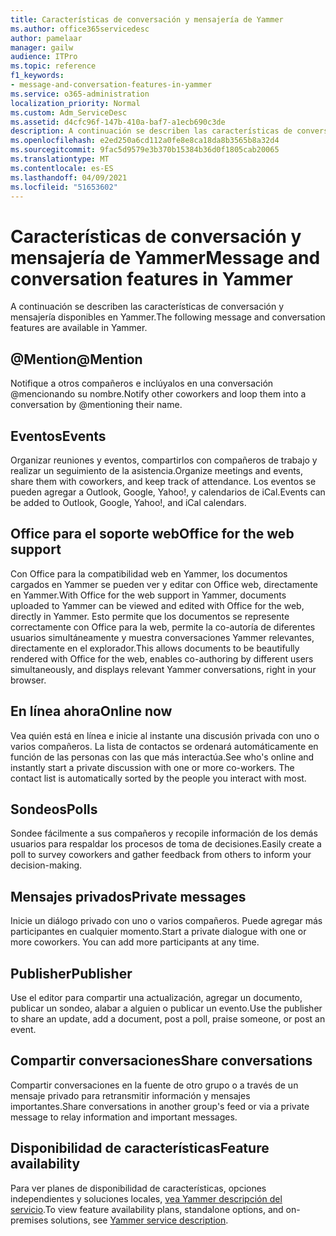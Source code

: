 ```yaml
---
title: Características de conversación y mensajería de Yammer
ms.author: office365servicedesc
author: pamelaar
manager: gailw
audience: ITPro
ms.topic: reference
f1_keywords:
- message-and-conversation-features-in-yammer
ms.service: o365-administration
localization_priority: Normal
ms.custom: Adm_ServiceDesc
ms.assetid: d4cfc96f-147b-410a-baf7-a1ecb690c3de
description: A continuación se describen las características de conversación y mensajería disponibles en Yammer.
ms.openlocfilehash: e2ed250a6cd112a0fe8e8ca18da8b3565b8a32d4
ms.sourcegitcommit: 9fac5d9579e3b370b15384b36d0f1805cab20065
ms.translationtype: MT
ms.contentlocale: es-ES
ms.lasthandoff: 04/09/2021
ms.locfileid: "51653602"
---
```

# <a name="message-and-conversation-features-in-yammer"></a><span data-ttu-id="495dc-103">Características de conversación y mensajería de Yammer</span><span class="sxs-lookup"><span data-stu-id="495dc-103">Message and conversation features in Yammer</span></span>

<span data-ttu-id="495dc-104">A continuación se describen las características de conversación y mensajería disponibles en Yammer.</span><span class="sxs-lookup"><span data-stu-id="495dc-104">The following message and conversation features are available in Yammer.</span></span>
  
## <a name="mention"></a><span data-ttu-id="495dc-105">@Mention</span><span class="sxs-lookup"><span data-stu-id="495dc-105">@Mention</span></span>

<span data-ttu-id="495dc-106">Notifique a otros compañeros e inclúyalos en una conversación @mencionando su nombre.</span><span class="sxs-lookup"><span data-stu-id="495dc-106">Notify other coworkers and loop them into a conversation by @mentioning their name.</span></span>

## <a name="events"></a><span data-ttu-id="495dc-107">Eventos</span><span class="sxs-lookup"><span data-stu-id="495dc-107">Events</span></span>

<span data-ttu-id="495dc-108">Organizar reuniones y eventos, compartirlos con compañeros de trabajo y realizar un seguimiento de la asistencia.</span><span class="sxs-lookup"><span data-stu-id="495dc-108">Organize meetings and events, share them with coworkers, and keep track of attendance.</span></span> <span data-ttu-id="495dc-109">Los eventos se pueden agregar a Outlook, Google, Yahoo!, y calendarios de iCal.</span><span class="sxs-lookup"><span data-stu-id="495dc-109">Events can be added to Outlook, Google, Yahoo!, and iCal calendars.</span></span>
  
## <a name="office-for-the-web-support"></a><span data-ttu-id="495dc-110">Office para el soporte web</span><span class="sxs-lookup"><span data-stu-id="495dc-110">Office for the web support</span></span>

<span data-ttu-id="495dc-111">Con Office para la compatibilidad web en Yammer, los documentos cargados en Yammer se pueden ver y editar con Office web, directamente en Yammer.</span><span class="sxs-lookup"><span data-stu-id="495dc-111">With Office for the web support in Yammer, documents uploaded to Yammer can be viewed and edited with Office for the web, directly in Yammer.</span></span> <span data-ttu-id="495dc-112">Esto permite que los documentos se represente correctamente con Office para la web, permite la co-autoría de diferentes usuarios simultáneamente y muestra conversaciones Yammer relevantes, directamente en el explorador.</span><span class="sxs-lookup"><span data-stu-id="495dc-112">This allows documents to be beautifully rendered with Office for the web, enables co-authoring by different users simultaneously, and displays relevant Yammer conversations, right in your browser.</span></span>

## <a name="online-now"></a><span data-ttu-id="495dc-113">En línea ahora</span><span class="sxs-lookup"><span data-stu-id="495dc-113">Online now</span></span>

<span data-ttu-id="495dc-p103">Vea quién está en línea e inicie al instante una discusión privada con uno o varios compañeros. La lista de contactos se ordenará automáticamente en función de las personas con las que más interactúa.</span><span class="sxs-lookup"><span data-stu-id="495dc-p103">See who's online and instantly start a private discussion with one or more co-workers. The contact list is automatically sorted by the people you interact with most.</span></span>

## <a name="polls"></a><span data-ttu-id="495dc-116">Sondeos</span><span class="sxs-lookup"><span data-stu-id="495dc-116">Polls</span></span>

<span data-ttu-id="495dc-117">Sondee fácilmente a sus compañeros y recopile información de los demás usuarios para respaldar los procesos de toma de decisiones.</span><span class="sxs-lookup"><span data-stu-id="495dc-117">Easily create a poll to survey coworkers and gather feedback from others to inform your decision-making.</span></span>
  
## <a name="private-messages"></a><span data-ttu-id="495dc-118">Mensajes privados</span><span class="sxs-lookup"><span data-stu-id="495dc-118">Private messages</span></span>

<span data-ttu-id="495dc-p104">Inicie un diálogo privado con uno o varios compañeros. Puede agregar más participantes en cualquier momento.</span><span class="sxs-lookup"><span data-stu-id="495dc-p104">Start a private dialogue with one or more coworkers. You can add more participants at any time.</span></span>

## <a name="publisher"></a><span data-ttu-id="495dc-121">Publisher</span><span class="sxs-lookup"><span data-stu-id="495dc-121">Publisher</span></span>

<span data-ttu-id="495dc-122">Use el editor para compartir una actualización, agregar un documento, publicar un sondeo, alabar a alguien o publicar un evento.</span><span class="sxs-lookup"><span data-stu-id="495dc-122">Use the publisher to share an update, add a document, post a poll, praise someone, or post an event.</span></span>
    
## <a name="share-conversations"></a><span data-ttu-id="495dc-123">Compartir conversaciones</span><span class="sxs-lookup"><span data-stu-id="495dc-123">Share conversations</span></span>

<span data-ttu-id="495dc-124">Compartir conversaciones en la fuente de otro grupo o a través de un mensaje privado para retransmitir información y mensajes importantes.</span><span class="sxs-lookup"><span data-stu-id="495dc-124">Share conversations in another group's feed or via a private message to relay information and important messages.</span></span>
  
## <a name="feature-availability"></a><span data-ttu-id="495dc-125">Disponibilidad de características</span><span class="sxs-lookup"><span data-stu-id="495dc-125">Feature availability</span></span>

<span data-ttu-id="495dc-126">Para ver planes de disponibilidad de características, opciones independientes y soluciones locales, [vea Yammer descripción del servicio](yammer-service-description.md).</span><span class="sxs-lookup"><span data-stu-id="495dc-126">To view feature availability plans, standalone options, and on-premises solutions, see [Yammer service description](yammer-service-description.md).</span></span>
  